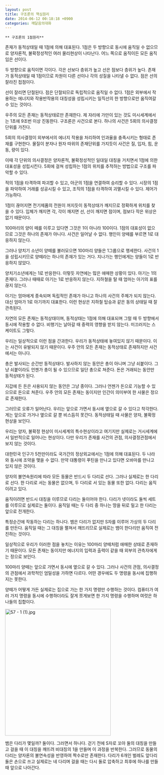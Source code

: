 ```yaml
---
layout: post
title: 구조론의 핵심원리
date: 2014-06-12 00:18:18 +0900
categories: 깨달음의대화
---
```

 

    ** 구조론의 1점원리**

  


존재가 동적상태일 때 1점에 의해 대표된다. 1점은 두 방향으로 동시에 움직일 수 없으므로 양자론적, 불확정성적인 여러 물리현상이 나타난다. 어느 쪽으로 움직이든 모든 움직임은 선이다. 

  


두 방향으로 움직이면 각이다. 각은 선보다 층위가 높고 선은 점보다 층위가 높다. 존재가 동적상태일 때 1점이므로 차원이 다른 선이나 각의 성질을 나타낼 수 없다. 점은 선의 잘라진 접점이다. 

  


선이 잘리면 단절된다. 점은 단절되므로 독립적으로 움직일 수 없다. 1점은 외부에서 작용하는 에너지와 작용반작용의 대칭성을 성립시키는 일직선의 한 방향으로만 움직여갈 수 있는 것이다. 

  


우주의 모든 존재는 동적상태로만 존재한다. 제 자리에 가만이 있는 것도 미시세계에서는 1초에 9조번 이상 진동한다. 구조론은 사건으로 본다. 하나의 사건은 5회의 의사결정 단위를 가진다. 

  


5회의 의사결정이 외부에서의 에너지 작용을 처리하여 인과율을 충족시키는 형태로 존재를 구현한다. 물질이 분자나 원자 따위의 존재단위를 가지듯이 사건은 질, 입자, 힘, 운동, 량이 있다.

  


이때 각 단위의 의사결정은 양자론적, 불확정성적인 일대일 대칭을 거치면서 1점에 의한 대표성을 성립시킨다. 5회에 걸쳐 성립하는 1점의 위치를 추적하는 방법으로 구조를 파악할 수 있다. 

  


적의 1점을 타격하여 파괴할 수 있고, 아군의 1점을 연결하여 승리할 수 있다. 시장의 1점을 파악하여 거래를 성공시킬 수 있고, 조직의 1점을 타격하여 괴멸시킬 수 있다. 제어가 가능하다. 

  


1점이 끊어지면 전기제품의 전원이 꺼지듯이 동적상태가 깨지므로 정확하게 위치를 찾을 수 있다. 입체가 깨지면 각, 각이 깨지면 선, 선이 깨지면 점이며, 점보다 작은 위상은 없기 때문이다. 

  


100마리의 양이 떼를 이루고 있다면 그것은 1이 아니라 100이다. 1점의 대표성이 없으므로 그것은 하나의 존재가 아니다. 사건은 일어날 수 없다. 행인이 양떼를 부르면 1로 대응하지 않는다.

  


그러나 양치기 소년이 양떼를 불러모으면 100마리 양들은 1그룹으로 행세한다. 사건의 1을 성립시키므로 양떼라는 하나의 존재가 있는 거다. 지나가는 행인에게는 양들이 1로 반응하지 않았다. 

  


양치기소년에게는 1로 반응한다. 이렇듯 자연에는 많은 애매한 상황이 있다. 아기는 1의 존재다. 그러나 때때로 아기는 1로 반응하지 않는다. 지하철을 탈 때 엄마는 아기의 표를 끊지 않는다. 

  


아기는 엄마에게 종속되며 독립적인 존재가 아니고 하나의 사건의 주체가 되지 않는다. 대신 엄마가 1로 아기까지 대표한다. 이런 현상은 지하철 탑승과 같은 동의 상태일 때 잘 관측된다. 

  


자연의 모든 존재는 동적상태이며, 동적상태는 1점에 의해 대표되며 그럴 때 두 방향에서 동시에 작용할 수 없다. 비행기는 날아갈 때 중력의 영향을 받지 않는다. 미끄러지는 스케이트도 그렇다. 

  


우리는 일상적으로 이런 점을 간과한다. 우리가 동적상태에 놓여있지 않기 때문이다. 이는 사건이 유발되지 않기 때문이다. 우주 안의 모든 존재는 동적상태로 존재하지만 사건에서는 아니다. 

  


총은 발사되는 순간만 동적상태다. 발사하지 않는 동안은 총이 아니며 그냥 쇠붙이다. 그냥 쇠붙이라도 언젠가 총이 될 수 있으므로 일단 총으로 쳐준다. 돈은 거래되는 동안만 동적상태가 된다.

  


지갑에 든 돈은 사용되지 않는 동안은 그냥 종이다. 그러나 언젠가 돈으로 기능할 수 있으므로 돈으로 쳐준다. 우주 안의 모든 존재는 동이지만 인간이 의미부여 한 사물은 정으로 존재한다. 

  


그러므로 오류가 일어난다. 우리는 앞으로 가면서 동시에 옆으로 갈 수 있다고 착각한다. 게는 앞으로 가거나 옆으로 갈 뿐 비스듬히 못간다. 동적상태일 때 사물은 양자, 불확정 현상을 보인다.

  


우리는 양자, 불확정 현상이 미시세계의 특수현상이라고 여기지만 실제로는 거시세계에서 일반적으로 일어나는 현상이다. 다만 우리가 존재를 사건의 관점, 의사결정관점에서 보지 않는 것이다.

  


대한민국 인구가 5천만이라도 국가간의 정상외교에서는 1점에 의해 대표된다. 두 나라와 동시에 조약을 맺을 수 없다. 만약 대통령이 푸틴을 만나고 있다면 오바마를 만나고 있지 않은 것이다. 

  


양자의 불연속원리에 따라 모든 동물은 반드시 두 다리로 선다. 그러나 실제로는 한 다리로 선다. 한 다리로 서는 동물은 없으며, 두 다리로 서 있는 동물 또한 없다. 다리는 움직이려고 있다.

  


움직이려면 반드시 대칭을 이루므로 다리는 둘이어야 한다. 다리가 넷이라도 둘씩 세트를 이루므로 실제로는 둘이다. 움직일 때는 두 다리 중 하나는 땅을 뒤로 밀고 한 다리는 앞으로 전개한다.

  


특정순간에 작동하는 다리는 하나다. 뱀은 다리가 없지만 S자를 이루어 가상의 두 다리를 만든다. 움직일 때는 그 대칭을 펼쳐서 깨뜨리므로 실제로는 뱀이 한다리만 움직여 전진하는 것이다.

  


일상적으로 우리가 이러한 점을 놓치는 이유는 100마리 양떼처럼 애매한 상태로 존재하기 때문이다. 모든 존재는 동이지만 에너지의 입력과 출력이 같을 때 외부의 관측자에게는 정으로 보인다. 

  


100마리 양떼는 앞으로 가면서 동시에 옆으로 갈 수 있다. 그러나 사건의 관점, 의사결정의 관점에서 과학적인 엄밀성을 가하면 다르다. 어떤 경우에도 두 명령을 동시에 집행하지는 못한다. 

  


양떼가 어떻게 가든 실제로는 집으로 가는 한 가지 명령만 수행하는 것이다. 컴퓨터가 여러 가지 명령을 동시에 수행하더라도 잘게 쪼게보면 한 가지 명령을 수행하며 여럿은 하나들의 집합이다.

  



 

    

    




<img src="assets/attach/images/198/367/486/57 - 1 (1).jpg" alt="57 - 1 (1).jpg" width="346" height="415" /> 

  


뱀은 다리가 몇일까? 둘이다. 그러면서 하나다. 걷기 전에 S자로 꼬아 둘의 대칭을 만들고 걸을 때 이 대칭을 깨뜨려 비대칭의 1을 만들며 이 과정을 반복한다. 그러므로 동물의 다리는 양자론의 불연속성을 반영하여 짝수로만 존재한다. 다리가 6개인 벌레도 앞다리 둘은 손으로 쓰고 실제로는 네 다리며 걸을 때는 다시 둘로 압축하고 최후에 하나를 만들때 앞으로 나아간다.
